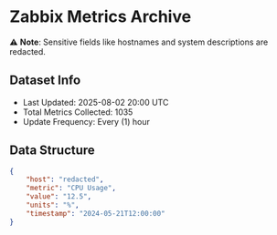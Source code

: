 # Zabbix Metrics Archive

⚠️ **Note**: Sensitive fields like hostnames and system descriptions are redacted.

## Dataset Info
- Last Updated: 2025-08-02 20:00 UTC
- Total Metrics Collected: 1035
- Update Frequency: Every (1) hour

## Data Structure
```json
{
    "host": "redacted",
    "metric": "CPU Usage",
    "value": "12.5",
    "units": "%",
    "timestamp": "2024-05-21T12:00:00"
}
```
